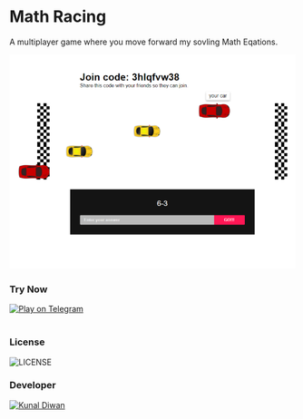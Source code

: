 # Math Racing
A multiplayer game where you move forward my sovling Math Eqations.

![preview](public/img/preview.png)

### Try Now 
<p align='left'>
 <a href="https://math-car-game.herokuapp.com/"><img src="https://img.shields.io/badge/Play-Now-2CA5E0?style=for-the-badge&amp;logo=heroku&amp;logoColor=white" alt="Play on Telegram"></a></br></br>
</p>

### License 
<p align="left">
    <img src="https://img.shields.io/github/license/Kunal-Diwan/math-race?style=for-the-badge&logo=appveyor" alt="LICENSE">
</p>

### Developer 

[![Kunal Diwan](https://img.shields.io/badge/Kunal-Diwan-green?style=for-the-badge&logo=appveyor)](https://t.me/KunalDiwan) 
